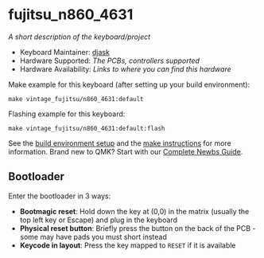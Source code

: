 # fujitsu_n860_4631

*A short description of the keyboard/project*

* Keyboard Maintainer: [djask](https://github.com/djask)
* Hardware Supported: *The PCBs, controllers supported*
* Hardware Availability: *Links to where you can find this hardware*

Make example for this keyboard (after setting up your build environment):

    make vintage_fujitsu/n860_4631:default

Flashing example for this keyboard:

    make vintage_fujitsu/n860_4631:default:flash

See the [build environment setup](https://docs.qmk.fm/#/getting_started_build_tools) and the [make instructions](https://docs.qmk.fm/#/getting_started_make_guide) for more information. Brand new to QMK? Start with our [Complete Newbs Guide](https://docs.qmk.fm/#/newbs).

## Bootloader

Enter the bootloader in 3 ways:

* **Bootmagic reset**: Hold down the key at (0,0) in the matrix (usually the top left key or Escape) and plug in the keyboard
* **Physical reset button**: Briefly press the button on the back of the PCB - some may have pads you must short instead
* **Keycode in layout**: Press the key mapped to `RESET` if it is available
